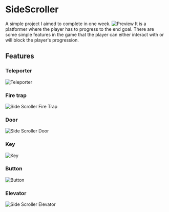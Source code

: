 # SideScroller

A simple project I aimed to complete in one week.
![Preview](https://imgur.com/ayoWRJe.jpg)
It is a platformer where the player has to progress to the end goal. There are some simple features in the game that the player can either interact with or will block the player's progression.

## Features

### Teleporter
![Teleporter](https://imgur.com/guMbaYs.jpg)
### Fire trap
![Side Scroller Fire Trap](https://imgur.com/ihw315l.jpg)
### Door
![Side Scroller Door](https://i.imgur.com/MPxONKJ.jpg)
### Key
![Key](https://imgur.com/1otesV0.jpg)
### Button
![Button](https://imgur.com/RrcfJgx.jpg)
### Elevator
![Side Scroller Elevator](https://i.imgur.com/WVMLoZI.jpg)
